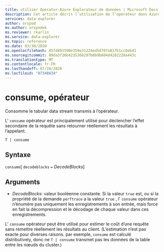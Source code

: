 ```yaml
---
title: utiliser Operator-Azure Explorateur de données | Microsoft Docs
description: Cet article décrit l’utilisation de l’opérateur dans Azure Explorateur de données.
services: data-explorer
author: orspod
ms.author: orspodek
ms.reviewer: rkarlin
ms.service: data-explorer
ms.topic: reference
ms.date: 03/30/2020
ms.openlocfilehash: 85fd891590e359e31224ed5d707a837b1cc0eb41
ms.sourcegitcommit: 09da3f26b4235368297b8b9b604d4282228a443c
ms.translationtype: MT
ms.contentlocale: fr-FR
ms.lasthandoff: 07/28/2020
ms.locfileid: "87348834"
---
```

# <a name="consume-operator"></a>consume, opérateur

Consomme le tabular data stream transmis à l’opérateur. 

L' `consume` opérateur est principalement utilisé pour déclencher l’effet secondaire de la requête sans retourner réellement les résultats à l’appelant.

```kusto
T | consume
```

## <a name="syntax"></a>Syntaxe

`consume`[ `decodeblocks` `=` *DecodeBlocks*]

## <a name="arguments"></a>Arguments

* *DecodeBlocks*: valeur booléenne constante. Si la valeur `true` est, ou si la propriété de la demande `perftrace` a la valeur `true` , l' `consume` opérateur n’énumére pas uniquement les enregistrements à son entrée, mais force en fait la décompression et le décodage de chaque valeur dans ces enregistrements.

L' `consume` opérateur peut être utilisé pour estimer le coût d’une requête sans remettre réellement les résultats au client.
(L’estimation n’est pas exacte pour diverses raisons. par exemple, `consume` est calculé distributively, donc ne `T | consume` transmet pas les données de la table entre les nœuds du cluster.)

<!--
* *WithStats*: A constant Boolean value. If set to `true` (or if the global
  property `perftrace` is set), the operator will return a single
  row with a single column called `Stats` of type `dynamic` holding the statistics
  of the data source fed to the `consume` operator.
-->